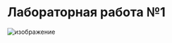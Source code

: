 # Лабораторная работа №1
![изображение](https://github.com/Kumiko235/LAB_1/assets/89511165/2e5a55b9-59be-4ebc-9f59-c83fe686bb3f)

